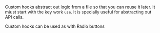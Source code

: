 Custom hooks abstract out logic from a file so that you can reuse it later. It miust start with the key work `use`. It is specially useful for abstracting out API calls.

Custom hooks can be used as with Radio buttons
